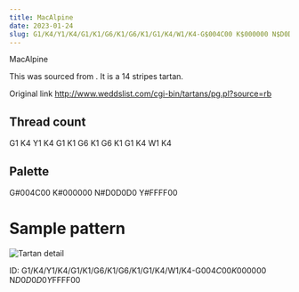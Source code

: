 ```yaml
---
title: MacAlpine
date: 2023-01-24
slug: G1/K4/Y1/K4/G1/K1/G6/K1/G6/K1/G1/K4/W1/K4-G$004C00 K$000000 N$D0D0D0 Y$FFFF00
---
```

MacAlpine

This was sourced from <no value>.  It is a 14 stripes tartan.

Original link http://www.weddslist.com/cgi-bin/tartans/pg.pl?source=rb

## Thread count
G1 K4 Y1 K4 G1 K1 G6 K1 G6 K1 G1 K4 W1 K4

## Palette
G#004C00 K#000000 N#D0D0D0 Y#FFFF00

# Sample pattern

![Tartan detail](tartan.png "G1 K4 Y1 K4 G1 K1 G6 K1 G6 K1 G1 K4 W1 K4 tartan")

ID: G1/K4/Y1/K4/G1/K1/G6/K1/G6/K1/G1/K4/W1/K4-G$004C00 K$000000 N$D0D0D0 Y$FFFF00